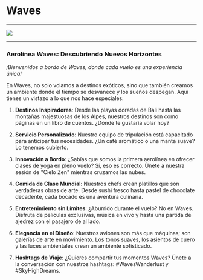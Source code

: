 # Waves

---

<img src="https://i.giphy.com/LwzI46dAzXBrFdoUld.webp">

---

### **Aerolínea Waves: Descubriendo Nuevos Horizontes**

*¡Bienvenidos a bordo de Waves, donde cada vuelo es una experiencia única!*

En Waves, no solo volamos a destinos exóticos, sino que también creamos un ambiente donde el tiempo se desvanece y los sueños despegan. Aquí tienes un vistazo a lo que nos hace especiales:

1. **Destinos Inspiradores**: Desde las playas doradas de Bali hasta las montañas majestuosas de los Alpes, nuestros destinos son como páginas en un libro de cuentos. ¿Dónde te gustaría volar hoy?

2. **Servicio Personalizado**: Nuestro equipo de tripulación está capacitado para anticipar tus necesidades. ¿Un café aromático o una manta suave? Lo tenemos cubierto.

3. **Innovación a Bordo**: ¿Sabías que somos la primera aerolínea en ofrecer clases de yoga en pleno vuelo? Sí, eso es correcto. Únete a nuestra sesión de "Cielo Zen" mientras cruzamos las nubes.

4. **Comida de Clase Mundial**: Nuestros chefs crean platillos que son verdaderas obras de arte. Desde sushi fresco hasta pastel de chocolate decadente, cada bocado es una aventura culinaria.

5. **Entretenimiento sin Límites**: ¿Aburrido durante el vuelo? No en Waves. Disfruta de películas exclusivas, música en vivo y hasta una partida de ajedrez con el pasajero de al lado.

6. **Elegancia en el Diseño**: Nuestros aviones son más que máquinas; son galerías de arte en movimiento. Los tonos suaves, los asientos de cuero y las luces ambientales crean un ambiente sofisticado.

7. **Hashtags de Viaje**: ¿Quieres compartir tus momentos Waves? Únete a la conversación con nuestros hashtags: #WavesWanderlust y #SkyHighDreams.

